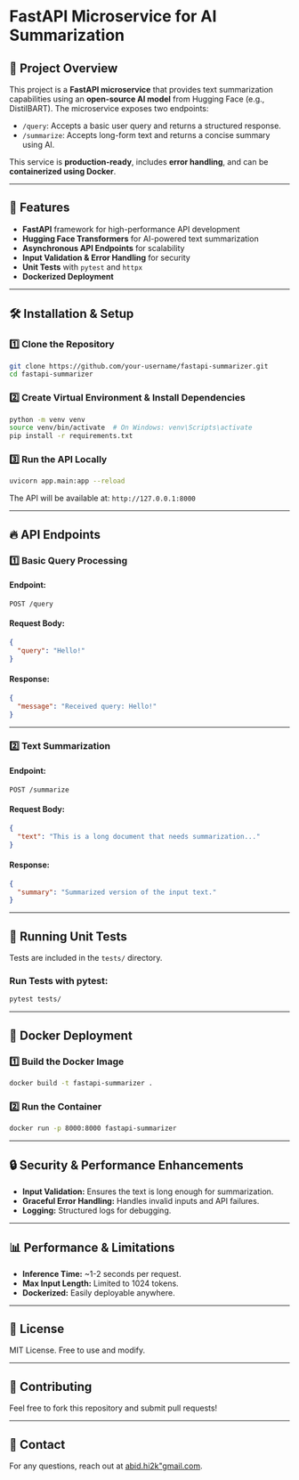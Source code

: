 # FastAPI Microservice for AI Summarization

## 📌 Project Overview

This project is a **FastAPI microservice** that provides text summarization capabilities using an **open-source AI model** from Hugging Face (e.g., DistilBART). The microservice exposes two endpoints:

- `/query`: Accepts a basic user query and returns a structured response.
- `/summarize`: Accepts long-form text and returns a concise summary using AI.

This service is **production-ready**, includes **error handling**, and can be **containerized using Docker**.

---

## 🚀 Features

- **FastAPI** framework for high-performance API development
- **Hugging Face Transformers** for AI-powered text summarization
- **Asynchronous API Endpoints** for scalability
- **Input Validation & Error Handling** for security
- **Unit Tests** with `pytest` and `httpx`
- **Dockerized Deployment**

---

## 🛠️ Installation & Setup

### **1️⃣ Clone the Repository**

```sh
git clone https://github.com/your-username/fastapi-summarizer.git
cd fastapi-summarizer
```

### **2️⃣ Create Virtual Environment & Install Dependencies**

```sh
python -m venv venv
source venv/bin/activate  # On Windows: venv\Scripts\activate
pip install -r requirements.txt
```

### **3️⃣ Run the API Locally**

```sh
uvicorn app.main:app --reload
```

The API will be available at: `http://127.0.0.1:8000`

---

## 🔥 API Endpoints

### **1️⃣ Basic Query Processing**

#### **Endpoint:**

```http
POST /query
```

#### **Request Body:**

```json
{
  "query": "Hello!"
}
```

#### **Response:**

```json
{
  "message": "Received query: Hello!"
}
```

---

### **2️⃣ Text Summarization**

#### **Endpoint:**

```http
POST /summarize
```

#### **Request Body:**

```json
{
  "text": "This is a long document that needs summarization..."
}
```

#### **Response:**

```json
{
  "summary": "Summarized version of the input text."
}
```

---

## 🧪 Running Unit Tests

Tests are included in the `tests/` directory.

### **Run Tests with pytest:**

```sh
pytest tests/
```

---

## 🐳 Docker Deployment

### **1️⃣ Build the Docker Image**

```sh
docker build -t fastapi-summarizer .
```

### **2️⃣ Run the Container**

```sh
docker run -p 8000:8000 fastapi-summarizer
```

---

## 🔒 Security & Performance Enhancements

- **Input Validation:** Ensures the text is long enough for summarization.
- **Graceful Error Handling:** Handles invalid inputs and API failures.
- **Logging:** Structured logs for debugging.

---

## 📊 Performance & Limitations

- **Inference Time:** ~1-2 seconds per request.
- **Max Input Length:** Limited to 1024 tokens.
- **Dockerized:** Easily deployable anywhere.

---

## 📜 License

MIT License. Free to use and modify.

---

## 🤝 Contributing

Feel free to fork this repository and submit pull requests!

---

## 📩 Contact

For any questions, reach out at [abid.hi2k"gmail.com](mailto:abid.hi2k"gmail.com).
